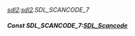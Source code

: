 _[sdl2](../../modules/sdl2/sdl2-module.md):[sdl2](../../modules/sdl2/sdl2-module.md).SDL\_SCANCODE\_7_
##### Const SDL\_SCANCODE\_7:[SDL_Scancode](../../modules/sdl2/sdl2-sdl_scancode.md)
